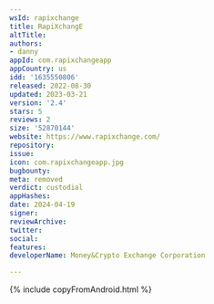 ```yaml
---
wsId: rapixchange
title: RapiXchangE
altTitle: 
authors:
- danny
appId: com.rapixchangeapp
appCountry: us
idd: '1635550806'
released: 2022-08-30
updated: 2023-03-21
version: '2.4'
stars: 5
reviews: 2
size: '52870144'
website: https://www.rapixchange.com/
repository: 
issue: 
icon: com.rapixchangeapp.jpg
bugbounty: 
meta: removed
verdict: custodial
appHashes: 
date: 2024-04-19
signer: 
reviewArchive: 
twitter: 
social: 
features: 
developerName: Money&Crypto Exchange Corporation

---
```


{% include copyFromAndroid.html %}
